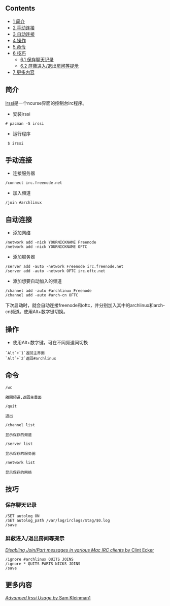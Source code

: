 ## Contents

*   [1 简介](#.E7.AE.80.E4.BB.8B)
*   [2 手动连接](#.E6.89.8B.E5.8A.A8.E8.BF.9E.E6.8E.A5)
*   [3 自动连接](#.E8.87.AA.E5.8A.A8.E8.BF.9E.E6.8E.A5)
*   [4 操作](#.E6.93.8D.E4.BD.9C)
*   [5 命令](#.E5.91.BD.E4.BB.A4)
*   [6 技巧](#.E6.8A.80.E5.B7.A7)
    *   [6.1 保存聊天记录](#.E4.BF.9D.E5.AD.98.E8.81.8A.E5.A4.A9.E8.AE.B0.E5.BD.95)
    *   [6.2 屏蔽进入/退出房间等提示](#.E5.B1.8F.E8.94.BD.E8.BF.9B.E5.85.A5.2F.E9.80.80.E5.87.BA.E6.88.BF.E9.97.B4.E7.AD.89.E6.8F.90.E7.A4.BA)
*   [7 更多内容](#.E6.9B.B4.E5.A4.9A.E5.86.85.E5.AE.B9)

## 简介

[Irssi](http://www.irssi.org/)是一个ncurse界面的控制台irc程序。

*   安装irssi

 `# pacman -S irssi` 

*   运行程序

 ` $ irssi` 

## 手动连接

*   连接服务器

```
/connect irc.freenode.net

```

*   加入頻道

```
/join #archlinux

```

## 自动连接

*   添加网络

```
/network add -nick YOURNICKNAME Freenode
/network add -nick YOURNICKNAME OFTC

```

*   添加服务器

```
/server add -auto -network Freenode irc.freenode.net
/server add -auto -network OFTC irc.oftc.net

```

*   添加想要自动加入的频道

```
/channel add -auto #archlinux Freenode
/channel add -auto #arch-cn OFTC

```

下次启动时，就会自动连接freenode和oftc，并分别加入其中的archlinux和arch-cn频道。使用Alt+数字键切换。

## 操作

*   使用Alt+数字键，可在不同频道间切换

```
`Alt`+`1`返回主界面
`Alt`+`2`返回#archlinux

```

## 命令

	/wc 

	離開頻道,返回主畫面

	/quit 

	退出

	/channel list 

	显示保存的频道

	/server list 

	显示保存的服务器

	/network list 

	显示保存的网络

## 技巧

### 保存聊天记录

```
/SET autolog ON
/SET autolog_path /var/log/irclogs/$tag/$0.log
/save

```

### 屏蔽进入/退出房间等提示

[*Disabling Join/Part messages in various Mac IRC clients* by Clint Ecker](http://clintecker.com/disable-irc-msgs.html)

```
/ignore #archlinux QUITS JOINS
/ignore * QUITS PARTS NICKS JOINS
/save

```

## 更多内容

[*Advanced Irssi Usage* by Sam Kleinman1](http://library.linode.com/communications/irc/advanced-irssi-print)